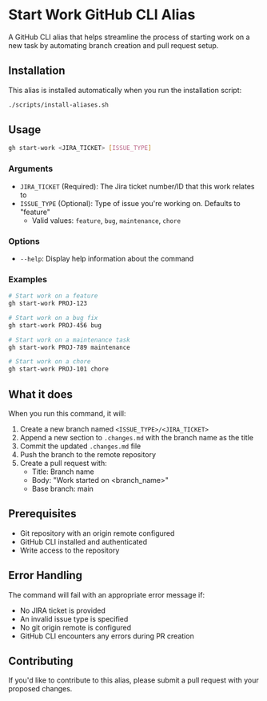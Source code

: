 # Start Work GitHub CLI Alias

A GitHub CLI alias that helps streamline the process of starting work on a new task by automating branch creation and pull request setup.

## Installation

This alias is installed automatically when you run the installation script: 

```bash
./scripts/install-aliases.sh
```

## Usage

```bash
gh start-work <JIRA_TICKET> [ISSUE_TYPE]
```

### Arguments

- `JIRA_TICKET` (Required): The Jira ticket number/ID that this work relates to
- `ISSUE_TYPE` (Optional): Type of issue you're working on. Defaults to "feature"
  - Valid values: `feature`, `bug`, `maintenance`, `chore`

### Options

- `--help`: Display help information about the command

### Examples

```bash
# Start work on a feature
gh start-work PROJ-123

# Start work on a bug fix
gh start-work PROJ-456 bug

# Start work on a maintenance task
gh start-work PROJ-789 maintenance

# Start work on a chore
gh start-work PROJ-101 chore
```

## What it does

When you run this command, it will:

1. Create a new branch named `<ISSUE_TYPE>/<JIRA_TICKET>`
2. Append a new section to `.changes.md` with the branch name as the title
3. Commit the updated `.changes.md` file
4. Push the branch to the remote repository
5. Create a pull request with:
   - Title: Branch name
   - Body: "Work started on <branch_name>"
   - Base branch: main

## Prerequisites

- Git repository with an origin remote configured
- GitHub CLI installed and authenticated
- Write access to the repository

## Error Handling

The command will fail with an appropriate error message if:

- No JIRA ticket is provided
- An invalid issue type is specified
- No git origin remote is configured
- GitHub CLI encounters any errors during PR creation

## Contributing

If you'd like to contribute to this alias, please submit a pull request with your proposed changes.
